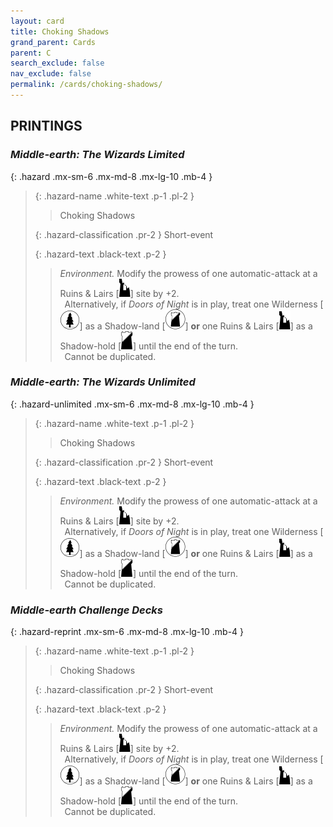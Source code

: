 ```yaml
---
layout: card
title: Choking Shadows
grand_parent: Cards
parent: C
search_exclude: false
nav_exclude: false
permalink: /cards/choking-shadows/
---
```


## PRINTINGS


### _Middle-earth: The Wizards Limited_

{: .hazard .mx-sm-6 .mx-md-8 .mx-lg-10 .mb-4 }
> {: .hazard-name .white-text .p-1 .pl-2 }
> > <div class="hazard-mp"></div>
> > <div class="card-name">Choking Shadows</div>
>
> {: .hazard-classification .pr-2 }
> Short-event
>
> {: .hazard-text .black-text .p-2 }
> > _Environment._ Modify the prowess of one automatic-attack at a Ruins & Lairs \[![](/assets/images/ruinlair.svg)] site by +2. <br>&ensp;Alternatively, if _Doors of Night_ is in play, treat one Wilderness \[![](/assets/images/wilderness.svg)] as a Shadow-land \[![](/assets/images/shadow-land.svg)] **or** one Ruins & Lairs \[![](/assets/images/ruinlair.svg)] as a Shadow-hold \[![](/assets/images/shadow-hold.svg)] until the end of the turn. <br>&ensp;Cannot be duplicated. 
>

### _Middle-earth: The Wizards Unlimited_

{: .hazard-unlimited .mx-sm-6 .mx-md-8 .mx-lg-10 .mb-4 }
> {: .hazard-name .white-text .p-1 .pl-2 }
> > <div class="hazard-mp"></div>
> > <div class="card-name">Choking Shadows</div>
>
> {: .hazard-classification .pr-2 }
> Short-event
>
> {: .hazard-text .black-text .p-2 }
> > _Environment._ Modify the prowess of one automatic-attack at a Ruins & Lairs \[![](/assets/images/ruinlair.svg)] site by +2. <br>&ensp;Alternatively, if _Doors of Night_ is in play, treat one Wilderness \[![](/assets/images/wilderness.svg)] as a Shadow-land \[![](/assets/images/shadow-land.svg)] **or** one Ruins & Lairs \[![](/assets/images/ruinlair.svg)] as a Shadow-hold \[![](/assets/images/shadow-hold.svg)] until the end of the turn. <br>&ensp;Cannot be duplicated. 
>

### _Middle-earth Challenge Decks_

{: .hazard-reprint .mx-sm-6 .mx-md-8 .mx-lg-10 .mb-4 }
> {: .hazard-name .white-text .p-1 .pl-2 }
> > <div class="hazard-mp"></div>
> > <div class="card-name">Choking Shadows</div>
>
> {: .hazard-classification .pr-2 }
> Short-event
>
> {: .hazard-text .black-text .p-2 }
> > _Environment._ Modify the prowess of one automatic-attack at a Ruins & Lairs \[![](/assets/images/ruinlair.svg)] site by +2. <br>&ensp;Alternatively, if _Doors of Night_ is in play, treat one Wilderness \[![](/assets/images/wilderness.svg)] as a Shadow-land \[![](/assets/images/shadow-land.svg)] **or** one Ruins & Lairs \[![](/assets/images/ruinlair.svg)] as a Shadow-hold \[![](/assets/images/shadow-hold.svg)] until the end of the turn. <br>&ensp;Cannot be duplicated. 
>
